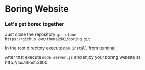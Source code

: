 # Boring Website
### Let's get bored together


Just clone the repository ```git clone https://github.com/thoms2901/boring.git```

In the root directory execute ```npm install``` from terminal.

After that execute ```node server.js``` and enjoy your boring website at http://localhost:3000
